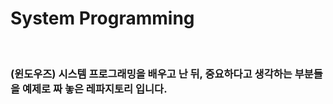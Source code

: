 
<h1>System Programming</h1>

<br/>

<h3>(윈도우즈) 시스템 프로그래밍을 배우고 난 뒤, 중요하다고 생각하는 부분들을 예제로 짜 놓은 레파지토리 입니다.</h3>
